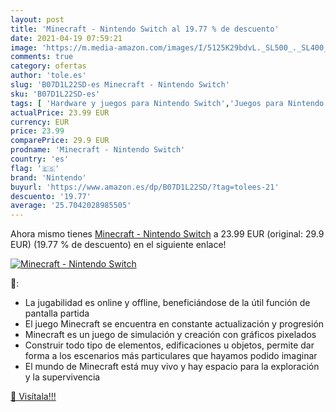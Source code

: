 ```yaml
---
layout: post
title: 'Minecraft - Nintendo Switch al 19.77 % de descuento'
date: 2021-04-19 07:59:21
image: 'https://m.media-amazon.com/images/I/5125K29bdvL._SL500_._SL400_.jpg'
comments: true
category: ofertas
author: 'tole.es'
slug: 'B07D1L22SD-es Minecraft - Nintendo Switch'
sku: 'B07D1L22SD-es'
tags: [ 'Hardware y juegos para Nintendo Switch','Juegos para Nintendo Switch','Videojuegos','nintendo', ]
actualPrice: 23.99 EUR
currency: EUR
price: 23.99
comparePrice: 29.9 EUR
prodname: 'Minecraft - Nintendo Switch'
country: 'es'
flag: '🇪🇸'
brand: 'Nintendo'
buyurl: 'https://www.amazon.es/dp/B07D1L22SD/?tag=tolees-21'
descuento: '19.77'
average: '25.7042028985505'
---
```


Ahora mismo tienes [Minecraft - Nintendo Switch](https://www.amazon.es/dp/B07D1L22SD/?tag=tolees-21) a 23.99 EUR (original: 29.9 EUR) (19.77 %  de descuento) en el siguiente enlace!

[![Minecraft - Nintendo Switch](https://m.media-amazon.com/images/I/5125K29bdvL._SL500_._SL400_.jpg)](https://www.amazon.es/dp/B07D1L22SD/?tag=tolees-21)

🔎:

- La jugabilidad es online y offline, beneficiándose de la útil función de pantalla partida
- El juego Minecraft se encuentra en constante actualización y progresión
- Minecraft es un juego de simulación y creación con gráficos pixelados
- Construir todo tipo de elementos, edificaciones u objetos, permite dar forma a los escenarios más particulares que hayamos podido imaginar
- El mundo de Minecraft está muy vivo y hay espacio para la exploración y la supervivencia

[🛒 Visítala!!!](https://www.amazon.es/dp/B07D1L22SD/?tag=tolees-21)
